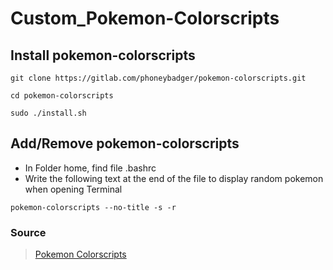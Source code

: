 # Custom_Pokemon-Colorscripts

## Install pokemon-colorscripts
```
git clone https://gitlab.com/phoneybadger/pokemon-colorscripts.git
```
```
cd pokemon-colorscripts
```
```
sudo ./install.sh
```

## Add/Remove pokemon-colorscripts
- In Folder home, find file .bashrc
- Write the following text at the end of the file to display random pokemon when opening Terminal
```
pokemon-colorscripts --no-title -s -r
```
### Source
> [Pokemon Colorscripts](https://gitlab.com/phoneybadger/pokemon-colorscripts)

